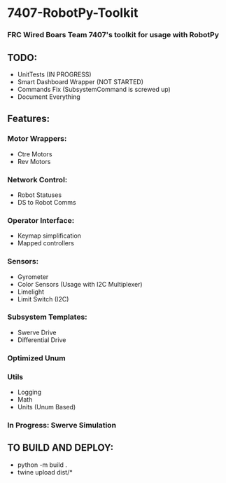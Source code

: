 # 7407-RobotPy-Toolkit  
### FRC Wired Boars Team 7407's toolkit for usage with RobotPy  

## TODO:
 - UnitTests (IN PROGRESS)
 - Smart Dashboard Wrapper (NOT STARTED)
 - Commands Fix (SubsystemCommand is screwed up) 
 - Document Everything

## Features:  
### Motor Wrappers:  
 - Ctre Motors
 - Rev Motors
### Network Control:
 - Robot Statuses
 - DS to Robot Comms
### Operator Interface:
 - Keymap simplification
 - Mapped controllers
### Sensors:
 - Gyrometer
 - Color Sensors (Usage with I2C Multiplexer)
 - Limelight
 - Limit Switch (I2C)
### Subsystem Templates:
 - Swerve Drive
 - Differential Drive
### Optimized Unum
### Utils
 - Logging
 - Math
 - Units (Unum Based)
### In Progress: Swerve Simulation

## TO BUILD AND DEPLOY:
 - python -m build .
 - twine upload dist/*